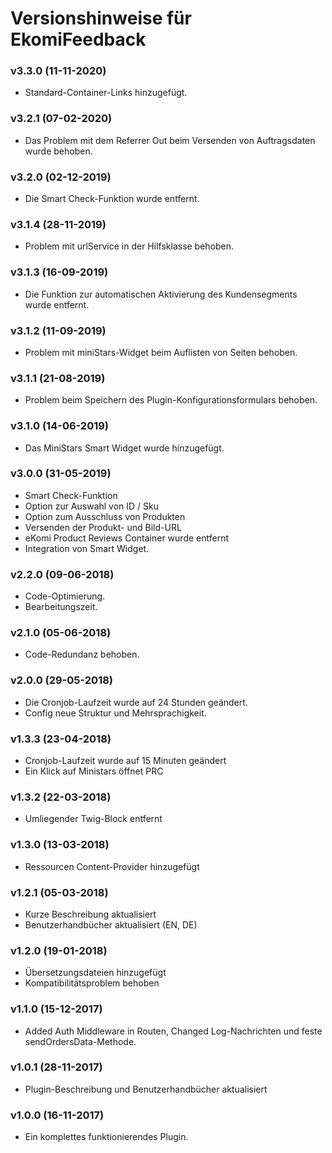 # Versionshinweise für EkomiFeedback

### v3.3.0 (11-11-2020)
- Standard-Container-Links hinzugefügt.

### v3.2.1 (07-02-2020)
- Das Problem mit dem Referrer Out beim Versenden von Auftragsdaten wurde behoben.

### v3.2.0 (02-12-2019)
- Die Smart Check-Funktion wurde entfernt.

### v3.1.4 (28-11-2019)
- Problem mit urlService in der Hilfsklasse behoben.

### v3.1.3 (16-09-2019)
- Die Funktion zur automatischen Aktivierung des Kundensegments wurde entfernt.

### v3.1.2 (11-09-2019)
- Problem mit miniStars-Widget beim Auflisten von Seiten behoben.

### v3.1.1 (21-08-2019)
- Problem beim Speichern des Plugin-Konfigurationsformulars behoben.

### v3.1.0 (14-06-2019)
- Das MiniStars Smart Widget wurde hinzugefügt.

### v3.0.0 (31-05-2019)
- Smart Check-Funktion
- Option zur Auswahl von ID / Sku
- Option zum Ausschluss von Produkten
- Versenden der Produkt- und Bild-URL
- eKomi Product Reviews Container wurde entfernt
- Integration von Smart Widget. 

### v2.2.0 (09-06-2018)
- Code-Optimierung.
- Bearbeitungszeit.

### v2.1.0 (05-06-2018)
- Code-Redundanz behoben.

### v2.0.0 (29-05-2018)
- Die Cronjob-Laufzeit wurde auf 24 Stunden geändert.
- Config neue Struktur und Mehrsprachigkeit.

### v1.3.3 (23-04-2018)
- Cronjob-Laufzeit wurde auf 15 Minuten geändert
- Ein Klick auf Ministars öffnet PRC

### v1.3.2 (22-03-2018)
- Umliegender Twig-Block entfernt

### v1.3.0 (13-03-2018)
- Ressourcen Content-Provider hinzugefügt

### v1.2.1 (05-03-2018)
- Kurze Beschreibung aktualisiert
- Benutzerhandbücher aktualisiert (EN, DE)

### v1.2.0 (19-01-2018)
- Übersetzungsdateien hinzugefügt
- Kompatibilitätsproblem behoben

### v1.1.0 (15-12-2017)
- Added Auth Middleware in Routen, Changed Log-Nachrichten und feste sendOrdersData-Methode.

### v1.0.1 (28-11-2017)
- Plugin-Beschreibung und Benutzerhandbücher aktualisiert

### v1.0.0 (16-11-2017)
- Ein komplettes funktionierendes Plugin.